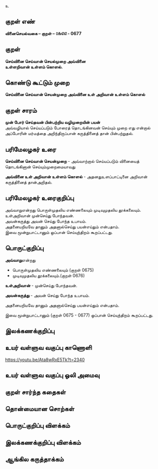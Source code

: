 உ

## குறள் எண் 

**வினைசெயல்வகை – குறள் – ௦௬௭௭ - 0677**

## குறள் 

**செய்வினை செய்வான் செயல்முறை அவ்வினை  
உள்ளறிவான் உள்ளம் கொளல்.**  

## கொண்டு கூட்டும் முறை

**செய்வினை செய்வான் செயன்முறை அவ்வினை உள் அறிவான் உள்ளம் கொளல்**  

## குறள் சாரம் 

**முன் போர் செய்தவன் பின்பற்றிய வழிமுறையின் பயன்**  
அவ்வழியால் செய்யப்படும் போரைத் தொடங்கினவன் செய்யும் முறை எது என்றால் அப்போரின் மர்மத்தை அறிந்திருப்பான் கருத்தினைத் தான் பின்பற்றுதல்.  

## பரிமேலழகர் உரை

**செய்வினை செய்வான் செயன்முறை** - அவ்வாற்றால் செய்யப்படும் வினையைத் தொடங்கினான் செய்யும்முறைமையாவது  

**அவ்வினை உள் அறிவான் உள்ளம் கொளல்** - அதனதுஉளப்பாட்டினை அறிவான் கருத்தினைத் தான்அறிதல். 

## பரிமேலழகர் உரைகுறிப்பு   

அவ்வாறுஎன்றது பொருள்முதலிய எண்ணலையும் முடிவுமுதலிய தூக்கலையும்.  
உள்அறிவான் முன்செய்து போந்தவன்.  
அவன்கருத்து அவன் செய்து போந்த உபாயம்.  
அதனையறியவே தானும் அதனால்செய்து பயன்எய்தும் என்பதாம்.  
இவை மூன்றுபாட்டானும் ஒப்பான் செய்யுந்திறம் கூறப்பட்டது.    

## பொருட்குறிப்பு 

**அவ்வாறு**என்றது  
* பொருள்முதலிய எண்ணலையும் (குறள் 0675)
* முடிவுமுதலிய தூக்கலையும்.(குறள் 0676)  

**உள்அறிவான்** - முன்செய்து போந்தவன்.  

**அவன்கருத்து** - அவன் செய்து போந்த உபாயம்.  

அதனையறியவே தானும் அதனால்செய்து பயன்எய்தும் என்பதாம்.  

இவை மூன்றுபாட்டானும் (குறள் 0675 - 0677) ஒப்பான் செய்யுந்திறம் கூறப்பட்டது.    

## இலக்கணக்குறிப்பு  


## உயர் வள்ளுவ வகுப்பு காணொளி

https://youtu.be/Ata8wRxE5Tk?t=2340 

## உயர் வள்ளுவ வகுப்பு ஒலி அமைவு 

 
## குறள் சார்ந்த கதைகள் 


## தொன்மையான சொற்கள்


## பொருட்குறிப்பு விளக்கம்


## இலக்கணக்குறிப்பு விளக்கம்


## ஆங்கில கருத்தாக்கம் 


